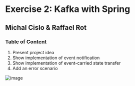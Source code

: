 # Exercise 2: Kafka with Spring
## Michal Cislo & Raffael Rot

### Table of Content

1. Present project idea
2. Show implementation of event notification
3. Show implementation of event-carried state transfer
4. Add an error scenario

![image](https://github.com/nikokelx/event-driven_and_process-oriented-architecture_group-5/assets/95875428/45c4271b-eb41-4066-806c-badf8535edd5)
